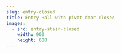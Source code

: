 ```yaml
---
slug: entry-closed
title: Entry Hall with pivot door closed
images:
  - src: entry-stair-closed
    width: 900
    height: 600
---
```


